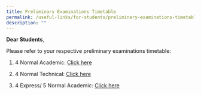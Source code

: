 ```yaml
---
title: Preliminary Examinations Timetable
permalink: /useful-links/for-students/preliminary-examinations-timetable/
description: ""
---
```

**Dear Students**, 

Please refer to your respective preliminary examinations timetable:

1) 4 Normal Academic: [Click here](/files/2023%20prelims%204n-examination%20schedule%20v2.pdf)

2) 4 Normal Technical: [Click here](/files/2023%20prelims%204nt%20examination%20schedule.pdf)

3) 4 Express/ 5 Normal Academic: [Click here](/files/2023-prelims-4e5n-examination%20schedule%20-v2.pdf)